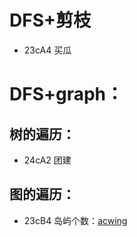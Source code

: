 # DFS+剪枝
- 23cA4 买瓜
  
# DFS+graph：
## 树的遍历：
- 24cA2 团建

## 图的遍历：
- 23cB4 岛屿个数：[acwing](https://www.acwing.com/solution/content/186361/)